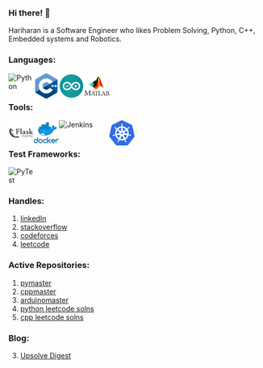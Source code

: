 ### Hi there! 👋

Hariharan is a Software Engineer who likes Problem Solving, Python, C++, Embedded systems and Robotics.


### Languages: 

[<img align="left" alt="Python" width="50" height="50" src="https://engineering.fb.com/wp-content/uploads/2016/05/2000px-Python-logo-notext.svg_.png"  />](https://docs.python.org/3/)           

[<img align="left" alt="cplusplus" width="50" height="50" src="https://raw.githubusercontent.com/github/explore/80688e429a7d4ef2fca1e82350fe8e3517d3494d/topics/cpp/cpp.png"  />](https://en.cppreference.com/w/)
[<img align="left" alt="Arduino" width="50" height="50" src="https://raw.githubusercontent.com/github/explore/80688e429a7d4ef2fca1e82350fe8e3517d3494d/topics/arduino/arduino.png"  />](https://www.arduino.cc/)
[<img align="left" alt="MATLAB" width="50" height="50" src="https://raw.githubusercontent.com/github/explore/80688e429a7d4ef2fca1e82350fe8e3517d3494d/topics/matlab/matlab.png"  />](https://www.mathworks.com/products/matlab.html)   
<br />

### Tools:  
[<img align="left" alt="Flask" width="50" height = "50" src="https://raw.githubusercontent.com/github/explore/80688e429a7d4ef2fca1e82350fe8e3517d3494d/topics/flask/flask.png" />](https://flask.palletsprojects.com/en/1.1.x/) 
[<img align="left" alt="Docker" width="50" height="50" src="https://raw.githubusercontent.com/github/explore/80688e429a7d4ef2fca1e82350fe8e3517d3494d/topics/docker/docker.png"  />](https://www.docker.com/)                                                                                                                

[<img align="left" alt="Jenkins" width="100" height="50" src="https://www.jenkins.io/images/logo-title-opengraph.png" />](https://www.jenkins.io/)                                    

[<img align="left" alt="Kubernetes" width="50" height="50" src="https://raw.githubusercontent.com/kubernetes/kubernetes/master/logo/logo.png" />](https://github.com/kubernetes/kubernetes)     
<br />


### Test Frameworks:
[<img align="left" alt="PyTest" width="50" height="50" src="https://docs.pytest.org/en/stable/_static/pytest1.png" />](https://docs.pytest.org/en/stable/)    
<br />

### Handles:    
1. [linkedIn](https://www.linkedin.com/in/hariharanragothaman/) 
2. [stackoverflow](https://stackoverflow.com/users/3555366/hariharanragothaman) 
3. [codeforces](https://codeforces.com/profile/hariharanragothama) 
4. [leetcode](https://leetcode.com/ragothaman/)

### Active Repositories:     
1. [pymaster](https://github.com/hariharanragothaman/pymaster)
2. [cppmaster](https://github.com/hariharanragothaman/cppmaster) 
3. [arduinomaster](https://github.com/hariharanragothaman/arduinomaster) 
4. [python leetcode solns](https://github.com/hariharanragothaman/pyrevise-leetcode)
5. [cpp leetcode solns](https://github.com/hariharanragothaman/cpprevise-leetcode)

### Blog:   
3. [Upsolve Digest](https://medium.com/upsolve-digest)  

<!--
**hariharanragothaman/hariharanragothaman** is a ✨ _special_ ✨ repository because its `README.md` (this file) appears on your GitHub profile.

Here are some ideas to get you started:

- 🔭 I’m currently working on ...
- 🌱 I’m currently learning ...
- 👯 I’m looking to collaborate on ...
- 🤔 I’m looking for help with ...
- 💬 Ask me about ...
- 📫 How to reach me: ...
- 😄 Pronouns: ...
- ⚡ Fun fact: ...
-->
